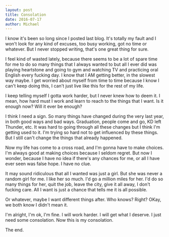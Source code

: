 ```yaml
---
layout: post
title: Consolation
date: 2016-07-17
author: Michael
---
```


I know it's been so long since I posted last blog. It's totally my fault and I won't look for any kind of excuses, too busy working, got no time or whatever. But I never stopped writing, that's one great thing for sure.

I feel kind of wasted lately, because there seems to be a lot of spare time for me to do so many things that I always wanted to but all I ever did was playing heartstone and going to gym and watching TV and practicing oral English every fucking day. I know that I AM getting better, in the slowest way maybe. I get worried about myself from time to time because I know I can't keep doing this, I can't just live like this for the rest of my life.

I keep telling myself I gotta work harder, but I never knew how to deem it. I mean, how hard must I work and learn to reach to the things that I want. Is it enough now? Will it ever be enough?

I think I need a sign. So many things have changed during the very last year, in both good ways and bad ways. Graduation, people come and go, KD left Thunder, etc. It was hard to going through all these changes but I think I'm getting used to it. I'm trying so hard not to get influenced by these things. But I still can't change the things that already happened.

Now my life has come to a cross road, and I'm gonna have to make choices. I'm always good at making choices because I seldom regret. But now I wonder, because I have no idea if there's any chances for me, or all I have ever seen was false hope. I have no clue.

It may sound ridiculous that all I wanted was just a girl. But she was never a random girl for me. I like her so much. I'd go a million miles for her. I'd do so many things for her, quit the job, leave the city, give it all away, I don't fucking care. All I want is just a chance that tells me it is all possible. 

Or whatever, maybe I want different things after. Who knows? Right? OKay, we both know I didn't mean it.

I'm alright, I'm ok, I'm fine. I will work harder. I will get what I deserve. I just need some consolation. Now this is my consolation.

The end.

